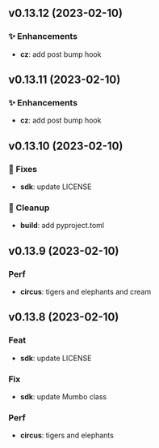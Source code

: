 ## v0.13.12 (2023-02-10)

### :sparkles: Enhancements

- **cz**: add post bump hook

## v0.13.11 (2023-02-10)

### :sparkles: Enhancements

- **cz**: add post bump hook

## v0.13.10 (2023-02-10)

### :hammer: Fixes

- **sdk**: update LICENSE

### :nail_care: Cleanup

- **build**: add pyproject.toml

## v0.13.9 (2023-02-10)

### Perf

- **circus**: tigers and elephants and cream

## v0.13.8 (2023-02-10)

### Feat

- **sdk**: update LICENSE

### Fix

- **sdk**: update Mumbo class

### Perf

- **circus**: tigers and elephants
